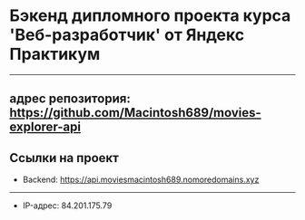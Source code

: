 # Бэкенд дипломного проекта курса 'Веб-разработчик' от Яндекс Практикум
----------------------
## адрес репозитория: https://github.com/Macintosh689/movies-explorer-api

## Ссылки на проект 
* Backend: https://api.moviesmacintosh689.nomoredomains.xyz
-----------------------------
* IP-адрес: 84.201.175.79



